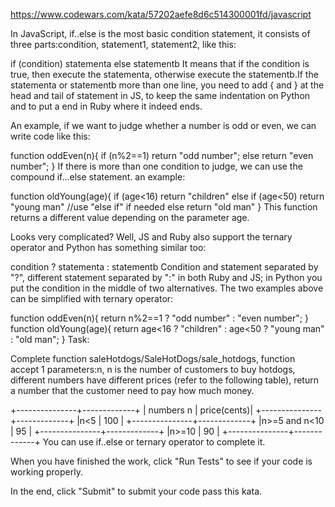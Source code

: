 https://www.codewars.com/kata/57202aefe8d6c514300001fd/javascript

In JavaScript, if..else is the most basic condition statement, it consists of three parts:condition, statement1, statement2, like this:

if (condition) statementa
else           statementb
It means that if the condition is true, then execute the statementa, otherwise execute the statementb.If the statementa or statementb more than one line, you need to add { and } at the head and tail of statement in JS, to keep the same indentation on Python and to put a end in Ruby where it indeed ends.

An example, if we want to judge whether a number is odd or even, we can write code like this:

function oddEven(n){
  if (n%2==1) return "odd number";
  else        return "even number";
}
If there is more than one condition to judge, we can use the compound if...else statement. an example:

function oldYoung(age){
  if (age<16)      return "children"
  else if (age<50) return "young man"   //use "else if" if needed
  else             return "old man"
}
This function returns a different value depending on the parameter age.

Looks very complicated? Well, JS and Ruby also support the ternary operator and Python has something similar too:

condition ? statementa : statementb
Condition and statement separated by "?", different statement separated by ":" in both Ruby and JS; in Python you put the condition in the middle of two alternatives. The two examples above can be simplified with ternary operator:

function oddEven(n){
  return n%2==1 ? "odd number" : "even number";
}
function oldYoung(age){
  return age<16 ? "children" : age<50 ? "young man" : "old man";
}
Task:

Complete function saleHotdogs/SaleHotDogs/sale_hotdogs, function accept 1 parameters:n, n is the number of customers to buy hotdogs, different numbers have different prices (refer to the following table), return a number that the customer need to pay how much money.

+---------------+-------------+
|  numbers n    | price(cents)|
+---------------+-------------+
|n<5            |    100      |
+---------------+-------------+
|n>=5 and n<10  |     95      |
+---------------+-------------+
|n>=10          |     90      |
+---------------+-------------+
You can use if..else or ternary operator to complete it.

When you have finished the work, click "Run Tests" to see if your code is working properly.

In the end, click "Submit" to submit your code pass this kata.